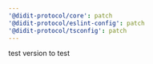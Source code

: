```yaml
---
'@didit-protocol/core': patch
'@didit-protocol/eslint-config': patch
'@didit-protocol/tsconfig': patch
---
```


test version to test
